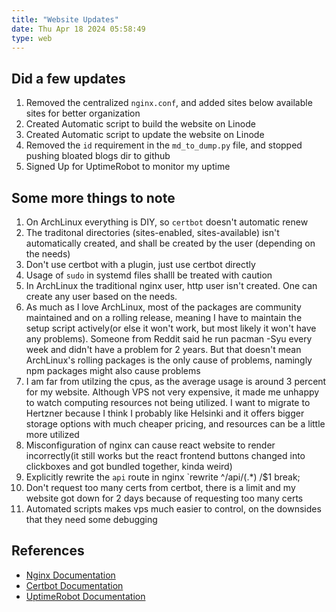 ```yaml
---
title: "Website Updates"
date: Thu Apr 18 2024 05:58:49
type: web
---
```


## Did a few updates

1. Removed the centralized `nginx.conf`, and added sites below available sites for better organization
2. Created Automatic script to build the website on Linode
3. Created Automatic script to update the website on Linode
4. Removed the `id` requirement in the `md_to_dump.py` file, and stopped pushing bloated blogs dir to github
5. Signed Up for UptimeRobot to monitor my uptime

## Some more things to note

1. On ArchLinux everything is DIY, so `certbot` doesn't automatic renew
2. The traditonal directories (sites-enabled, sites-available) isn't automatically created, and shall be created by the user (depending on the needs)
3. Don't use certbot with a plugin, just use certbot directly
4. Usage of `sudo` in systemd files shalll be treated with caution
5. In ArchLinux the traditional nginx user, http user isn't created. One can create any user based on the needs.
6. As much as I love ArchLinux, most of the packages are community maintained and on a rolling release, meaning I have to maintain the setup script actively(or else it won't work, but most likely it won't have any problems). Someone from Reddit said he run pacman -Syu every week and didn't have a problem for 2 years. But that doesn't mean ArchLinux's rolling packages is the only cause of problems, namingly npm packages might also cause problems
7. I am far from utilzing the cpus, as the average usage is around 3 percent for my website. Although VPS not very expensive, it made me unhappy to watch computing resources not being utilized. I want to migrate to Hertzner because I think I probably like Helsinki and it offers bigger storage options with much cheaper pricing, and resources can be a little more utilized
8. Misconfiguration of nginx can cause react website to render incorrectly(it still works but the react frontend buttons changed into clickboxes and got bundled together, kinda weird)
9. Explicitly rewrite the `api` route in nginx `rewrite ^/api/(.*) /$1 break;
10. Don't request too many certs from certbot, there is a limit and my website got down for 2 days because of requesting too many certs
11. Automated scripts makes vps much easier to control, on the downsides that they need some debugging

## References

- [Nginx Documentation](https://nginx.org/en/docs/)
- [Certbot Documentation](https://certbot.eff.org/docs/)
- [UptimeRobot Documentation](https://uptimerobot.com/)
